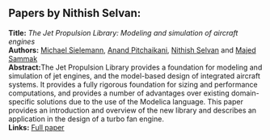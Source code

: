 <h2>Papers by Nithish Selvan:</h2>
<p>
<b>Title:</b> <i> The Jet Propulsion Library: Modeling and simulation of aircraft engines </i> <br />
<b>Authors:</b> <a href="../authors/author_250.html">Michael Sielemann</a>, <a href="../authors/author_217.html">Anand Pitchaikani</a>, <a href="../authors/author_248.html">Nithish Selvan</a> and <a href="../authors/author_235.html">Majed Sammak</a><br />
<b>Abstract:</b>The Jet Propulsion Library provides a foundation for modeling and simulation of jet engines, and the model-based design of integrated aircraft systems. It provides a fully rigorous foundation for sizing and performance computations, and provides a number of advantages over existing domain-specific solutions due to the use of the Modelica language. This paper provides an introduction and overview of the new library and describes an application in the design of a turbo fan engine.<br />
<b>Links:</b> <a href="../submissions/ecp17132909_SielemannPitchaikaniSelvanSammak.pdf">Full paper</a></p>